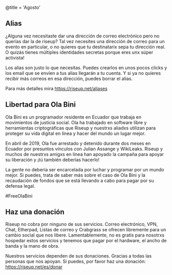 @title = 'Agosto'

Alias
-----

¿Alguna vez necesitaste dar una dirección de correo electrónico pero no querías dar la de riseup? Tal vez necesites una dirección de correo para un evento en particular, o no quieres que tu destinatarix sepa tu dirección real. O quizás tienes múltiples identidades secretas porque eres unx súper activista!

Los alias son justo lo que necesitas. Puedes crearlos en unos pocos clicks y los email que se envíen a tus alias llegarán a tu cuenta. Y si ya no quieres recibir más correos en esa dirección, puedes borrar el alias.

Para más detalles mira https://riseup.net/aliases

Libertad para Ola Bini
----------------------

Ola Bini es un programador residente en Ecuador que trabaja en movimientos de justicia social. Ola ha trabajado en software libre y herramientas criptográficas que Riseup y nuestrxs aliadxs utilizan para proteger su vida digital en línea y hacer del mundo un lugar mejor.

En abril de 2019, Ola fue arrestado y detenido durante dos meses en Ecuador por presuntos vínculos con Julian Assange y WikiLeaks. Riseup y muchos de nuestrxs amigxs en línea han apoyado la campaña para apoyar su liberación y ¡tú también deberías hacerlo!

La gente no debería ser encarcelada por luchar y programar por un mundo mejor. Si puedes, trata de saber más sobre el caso de Ola Bini y la recaudación de fondos que se está llevando a cabo para pagar por su defensa legal.

&#35;FreeOlaBini

Haz una donación
----------------

Riseup no cobra por ninguno de sus servicios. Correo electrónico, VPN, Chat, Etherpad, Listas de correo y Crabgrass se ofrecen libremente para un cambio social que nos libere. Lamentablemente, no es gratis para nosotrxs hospedar estos servicios y tenemos que pagar por el hardware, el ancho de banda y la mano de obra.

Nuestros servicios dependen de sus donaciones. Gracias a todas las personas que nos apoyan. Si puedes, por favor haz una donación: https://riseup.net/es/donar
